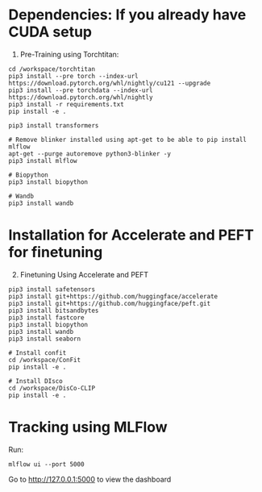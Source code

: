 # Dependencies: If you already have CUDA setup
1. Pre-Training using Torchtitan:
```
cd /workspace/torchtitan
pip3 install --pre torch --index-url https://download.pytorch.org/whl/nightly/cu121 --upgrade
pip3 install --pre torchdata --index-url https://download.pytorch.org/whl/nightly
pip3 install -r requirements.txt
pip install -e .

pip3 install transformers

# Remove blinker installed using apt-get to be able to pip install mlflow
apt-get --purge autoremove python3-blinker -y
pip3 install mlflow

# Biopython
pip3 install biopython

# Wandb
pip3 install wandb
```
# Installation for Accelerate and PEFT for finetuning
2. Finetuning Using Accelerate and PEFT
```
pip3 install safetensors
pip3 install git+https://github.com/huggingface/accelerate
pip3 install git+https://github.com/huggingface/peft.git
pip3 install bitsandbytes
pip3 install fastcore
pip3 install biopython
pip3 install wandb
pip3 install seaborn

# Install confit
cd /workspace/ConFit
pip install -e .

# Install DIsco
cd /workspace/DisCo-CLIP
pip install -e .
```

# Tracking using MLFlow
Run: 
```
mlflow ui --port 5000
```
Go to http://127.0.0.1:5000 to view the dashboard
